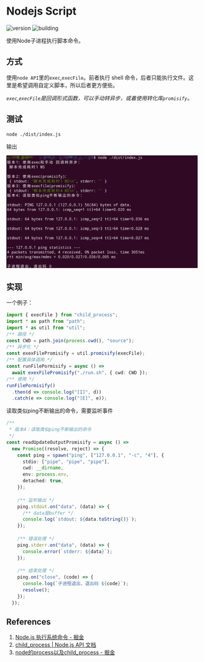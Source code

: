 # Nodejs Script

![version](https://img.shields.io/badge/version-1.0.0-blue.svg)
![building](https://img.shields.io/badge/building-pass-green.svg)

使用Node子进程执行脚本命令。

## 方式

使用`node API`里的`exec`,`execFile`。前者执行 shell 命令，后者只能执行文件。这里是希望调用自定义脚本，所以后者更方便些。

*`exec`,`execFile`是回调形式函数，可以手动转异步，或着使用转化库`promisify`。*

## 测试

```sh
node ./dist/index.js
```

输出

![pic](Snipaste_2020-07-19_22-25-10.png)

## 实现

一个例子：

```ts
import { execFile } from "child_process";
import * as path from "path";
import * as util from "util";
/** 路径 */
const CWD = path.join(process.cwd(), "source");
/** 异步化 */
const exexFilePromisify = util.promisify(execFile);
/** 配置具体调用 */
const runFilePormisify = async () =>
  await exexFilePromisify("./run.sh", { cwd: CWD });
/** 使用 */
runFilePormisify()
  .then(d => console.log("[I]", d))
  .catch(e => console.log("[E]", e));
```

读取类似ping不断输出的命令，需要监听事件

```ts
/**
 * 版本4：读取类似ping不断输出的命令
 */
const readUpdateOutputPromisify = async () =>
  new Promise((resolve, reject) => {
    const ping = spawn("ping", ["127.0.0.1", "-c", "4"], {
      stdio: ["pipe", "pipe", "pipe"],
      cwd: __dirname,
      env: process.env,
      detached: true,
    });

    /** 监听输出 */
    ping.stdout.on("data", (data) => {
      /** data是buffer */
      console.log(`stdout: ${data.toString()}`);
    });

    /** 错误处理 */
    ping.stderr.on("data", (data) => {
      console.error(`stderr: ${data}`);
    });

    /** 结束处理 */
    ping.on("close", (code) => {
      console.log(`子进程退出，退出码 ${code}`);
      resolve();
    });
  });

```

## References

1. [Node.js 执行系统命令 - 掘金](https://juejin.im/post/5b07eb1c5188254e28710d80)
2. [child_process | Node.js API 文档](http://nodejs.cn/api/child_process.html#child_process_child_process_execfile_file_args_options_callback)
3. [node的process以及child_process - 掘金](https://juejin.im/post/5a996a87f265da239d48bebc)
